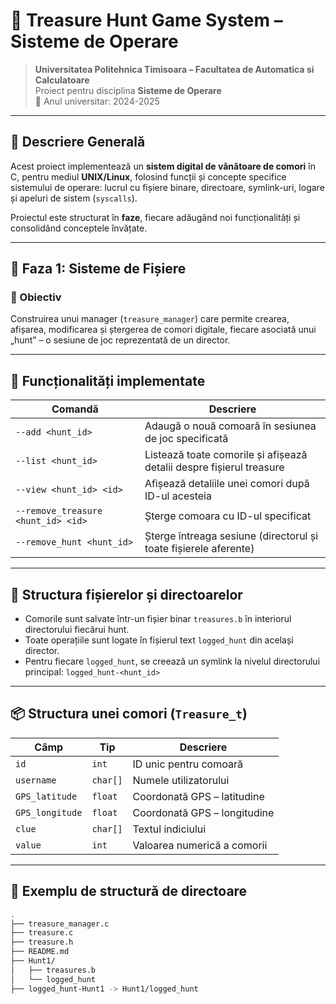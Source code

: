# 💎 Treasure Hunt Game System – Sisteme de Operare

> **Universitatea Politehnica Timisoara  – Facultatea de Automatica si Calculatoare**  
> Proiect pentru disciplina **Sisteme de Operare**  
> 📅 Anul universitar: 2024-2025

---

## 🧠 Descriere Generală

Acest proiect implementează un **sistem digital de vânătoare de comori** în C, pentru mediul **UNIX/Linux**, folosind funcții și concepte specifice sistemului de operare: lucrul cu fișiere binare, directoare, symlink-uri, logare și apeluri de sistem (`syscalls`).

Proiectul este structurat în **faze**, fiecare adăugând noi funcționalități și consolidând conceptele învățate.

---

## 🚀 Faza 1: Sisteme de Fișiere

### 🎯 Obiectiv
Construirea unui manager (`treasure_manager`) care permite crearea, afișarea, modificarea și ștergerea de comori digitale, fiecare asociată unui „hunt” – o sesiune de joc reprezentată de un director.

---

## 🧰 Funcționalități implementate

| Comandă                                   | Descriere                                                                 |
|------------------------------------------|--------------------------------------------------------------------------|
| `--add <hunt_id>`                        | Adaugă o nouă comoară în sesiunea de joc specificată                     |
| `--list <hunt_id>`                       | Listează toate comorile și afișează detalii despre fișierul treasure     |
| `--view <hunt_id> <id>`                  | Afișează detaliile unei comori după ID-ul acesteia                       |
| `--remove_treasure <hunt_id> <id>`       | Șterge comoara cu ID-ul specificat                                       |
| `--remove_hunt <hunt_id>`                | Șterge întreaga sesiune (directorul și toate fișierele aferente)         |

---

## 🧱 Structura fișierelor și directoarelor

- Comorile sunt salvate într-un fișier binar `treasures.b` în interiorul directorului fiecărui hunt.
- Toate operațiile sunt logate în fișierul text `logged_hunt` din același director.
- Pentru fiecare `logged_hunt`, se creează un symlink la nivelul directorului principal: `logged_hunt-<hunt_id>`

---

## 📦 Structura unei comori (`Treasure_t`)

| Câmp             | Tip         | Descriere                           |
|------------------|-------------|-------------------------------------|
| `id`             | `int`       | ID unic pentru comoară              |
| `username`       | `char[]`    | Numele utilizatorului               |
| `GPS_latitude`   | `float`     | Coordonată GPS – latitudine         |
| `GPS_longitude`  | `float`     | Coordonată GPS – longitudine        |
| `clue`           | `char[]`    | Textul indiciului                   |
| `value`          | `int`       | Valoarea numerică a comorii         |

---

## 📁 Exemplu de structură de directoare

```bash
.
├── treasure_manager.c
├── treasure.c
├── treasure.h
├── README.md
├── Hunt1/
│   ├── treasures.b
│   └── logged_hunt
├── logged_hunt-Hunt1 -> Hunt1/logged_hunt

